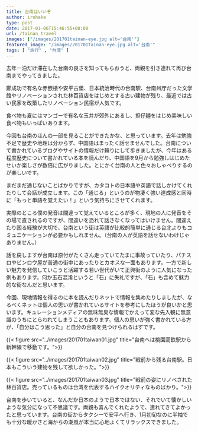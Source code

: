 ```yaml
---
title: 台南はいいぞ
author: irohaka
type: post
date: 2017-01-06T15:46:55+00:00
url: /tainan_travel
images: ["/images/201701tainan-eye.jpg alt='台南'"]
featured_image: "/images/201701tainan-eye.jpg alt='台南'"
tags: [ "旅行" , "台湾" ]
---
```


去年一泊だけ滞在した台南の良さを知ってもらおうと、両親を引き連れて再び台南までやってきました。
  
鄭成功で有名な赤嵌楼や安平古堡、日本統治時代の台南駅、台南州庁だった文学館やリノベーションされた林百貨店をはじめとする古い建物が残り、最近では古い民家を改築したリノベーション民宿が人気です。
  
食べ物も夏にはマンゴーで有名な玉井が郊外にあるし、担仔麺をはじめ美味しい食べ物もいっぱいあります。

今回も台南のほんの一部を見ることができたかな、と思っています。去年は勉強不足で歴史や地理は分からず、中国語はまったく話せませんでした。台南について書かれているブログやサイトの情報だけ頼りにして歩きましたが、今年はある程度歴史について書かれている本を読んだり、中国語を9月から勉強しはじめたせいか楽しさが数倍に広がりました。とにかく台南の人と色々おしゃべりするのが楽しいです。

まだまだ通じないことばかりですが、カタコトの日本語や英語で話しかけてくれたりして会話が成立します。この「通じる」というのが物凄く強い達成感と同時に「もっと単語を覚えたい！」という気持ちにさせてくれます。
  
実際のところ僕の発音は間違って覚えているところが多く、現地の人に発音をその場で直されるのですが、間違いを恐れて話さなくなってはいけません。間違えたり困る経験が大切で、台南という街は英語が比較的簡単に通じる台北よりもコミュニケーションが必要かもしれません。（台南の人が英語を話せないわけじゃありません。）

話を戻しますが台南は原付がたくさん走っていてたまに事故っていたり、パチスロやビンロウ屋が普通の街中にあったりとカオスな一面もあります。一方で新しい魅力を発信していこうと活躍する若い世代がいて正興街のように人気になった例もあります。何か玉石混淆というと「石」に失礼ですが、「石」も含めて魅力的な街なんだと思います。

今回、現地情報を得るのに本を読んだりネットで情報を集めたりしましたが、なるべくネットは個人の思いが書かれているサイトを参考にしたほうが良いかと思います。キュレーションメディアの無味無臭な情報でかえって変な先入観に無意識のうちにとらわれてしまうこともあります。個人の思いが強く書かれている方が、「自分はこう思った」と自分の台南を見つけられるはずです。


{{< figure src="../images/201701taiwan01.jpg" title="台南へは桃園高鉄駅から新幹線で移動です。">}}


{{< figure src="../images/201701taiwan02.jpg" title="戦前から残る台南駅。日本もこういう建物を残して欲しかった。">}}


{{< figure src="../images/201701taiwan03.jpg" title="戦前の姿にリノベされた林百貨店。売っているものは台湾を代表するハイクオリティなものばかり。">}}

台南を歩いていると、なんだか日本のようで日本ではない、それでいて懐かしいような気分になって不思議です。両親も喜んでくれたようで、連れてきてよかったと思っています。台南の街からタクシーで安平へ行き、1月初旬なのに半袖でも十分な暖かさと海からの潮風が本当に心地よくてリラックスできました。
